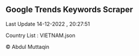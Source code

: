 

## Google Trends Keywords Scraper 
 
Last Update 14-12-2022 , 20:27:51

Country List :
VIETNAM.json



© Abdul Muttaqin 
